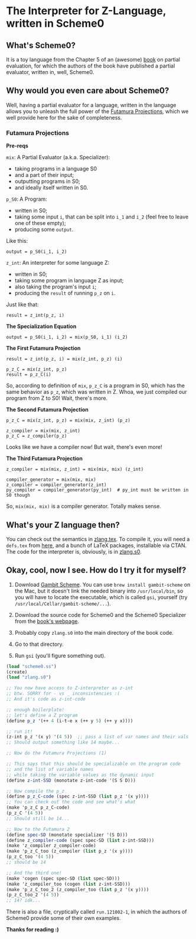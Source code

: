 # The Interpreter for Z-Language, written in Scheme0

## What's Scheme0?

It is a toy language from the Chapter 5 of an (awesome)
[book](https://www.itu.dk/people/sestoft/pebook/)
on partial evaluation, for which the authors of the book have published a
partial evaluator, written in, well, Scheme0.

## Why would you even care about Scheme0?

Well, having a partial evaluator for a language, written in the language allows
you to unleash the full power of the
[Futamura Projections](https://fi.ftmr.info/), which we well provide here for
the sake of completeness.

### Futamura Projections

**Pre-reqs**

`mix`: A Partial Evaluator (a.k.a. Specializer):
- taking programs in a language S0
- and a part of their input;
- outputting programs in S0;
- and ideally itself written in S0.

`p_S0`: A Program:
- written in S0;
- taking some input `i`, that can be split into `i_1` and `i_2`
(feel free to leave one of these empty);
- producing some `output`.

Like this:

```
output = p_S0(i_1, i_2)
```

`z_int`: An interpreter for some language Z:
- written in S0;
- taking some program in language Z as input;
- also taking the program's input `i`;
- producing the `result` of running `p_z` on `i`.

Just like that:

```
result = z_int(p_z, i)
```

**The Specialization Equation**

```
output = p_S0(i_1, i_2) = mix(p_S0, i_1) (i_2)
```

**The First Futamura Projection**

```
result = z_int(p_z, i) = mix(z_int, p_z) (i)

p_z_C = mix(z_int, p_z)
result = p_z_C(i)
```

So, according to definition of `mix`, `p_z_C` is a program in S0, which has the
same behavior as `p_z`, which was written in Z. Whoa, we just compiled our
program from Z to S0! Wait, there's more.

**The Second Futamura Projection**

```
p_z_C = mix(z_int, p_z) = mix(mix, z_int) (p_z)

z_compiler = mix(mix, z_int)
p_z_C = z_compiler(p_z)
```

Looks like we have a compiler now! But wait, there's even more!

**The Third Futamura Projection**

```
z_compiler = mix(mix, z_int) = mix(mix, mix) (z_int)

compiler_generator = mix(mix, mix)
z_compiler = compiler_generator(z_int)
py_compiler = compiler_generator(py_int)  # py_int must be written in S0 though
```

So, `mix(mix, mix)` is a compiler generator. Totally makes sense.

## What's your Z language then?

You can check out the semantics in [zlang.tex](./zlang.tex).
To compile it, you will
need a `defs.tex` from [here](https://www.cs.ubc.ca/~rxg/cpsc509/), and a bunch
of LaTeX packages, installable via CTAN. The code for the interpreter is,
obviously, is in [zlang.s0](./zlang.s0).

## Okay, cool, now I see. How do I try it for myself?

1. Download [Gambit Scheme](http://gambitscheme.org/wiki/index.php/Main_Page).
You can use `brew install gambit-scheme` on the Mac, but it doesn't link the
needed binary into `/usr/local/bin`, so you will have to locate the executable,
which is called `gsi`, yourself (try `/usr/local/Cellar/gambit-scheme/...`). 

2. Download the source code for Scheme0 and the Scheme0 Specializer from the
[book's webpage](https://www.itu.dk/people/sestoft/pebook/).

3. Probably copy `zlang.s0` into the main directory of the book code.

4. Go to that directory.

5. Run `gsi` (you'll figure something out).

```scheme
(load "scheme0.ss")
(create)
(load "zlang.s0")

;; You now have access to Z-interpreter as z-int
;; btw. SORRY for - vs _ inconsistencies :(
;; And it's code as z-int-code

;; enough boilerplate!
;; let's define a Z program
(define p_z '(++ 4 (i-t-e x (++ y 5) (++ y x))))

;; run it!
(z-int p_z '(x y) '(4 5))  ;; pass a list of var names and their vals
;; Should output something like 14 maybe...

;; Now do the Futamura Projections (1)

;; This says that this should be specializable on the program code
;; and the list of variable names
;; while taking the variable values as the dynamic input
(define z-int-SSD (monotate z-int-code '(S S D)))

;; Now compile the p_z
(define p_z_C-code (spec z-int-SSD (list p_z '(x y))))
;; You can check out the code and see what's what
(make 'p_z_C p_z_C-code)
(p_z_C '(4 5))
;; Should still be 14...

;; Now to the Futamura 2
(define spec-SD (monotate specializer '(S D)))
(define z_compiler-code (spec spec-SD (list z-int-SSD)))
(make 'z_compiler z_compiler-code)
(make 'p_z_C_too (z_compiler (list p_z '(x y))))
(p_z_C_too '(4 5))
;; should be 14

;; And the third one!
(make 'cogen (spec spec-SD (list spec-SD)))
(make 'z_compiler_too (cogen (list z-int-SSD)))
(make 'p_z_C_too_2 (z_compiler_too (list p_z '(x y))))
(p_z_C_too_2 '(4 5))
;; 14? idk...
```

There is also a file, cryptically called `run.121002-1`, in which the authors
of Scheme0 provide some of their own examples.

**Thanks for reading :)**

